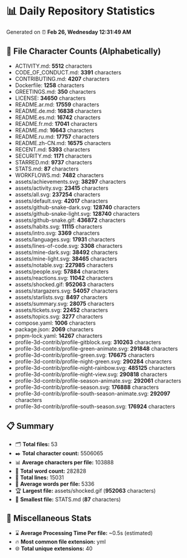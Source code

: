 # 📊 Daily Repository Statistics
Generated on ⏰ **Feb 26, Wednesday 12:31:49 AM**

## 📂 File Character Counts (Alphabetically)
- ACTIVITY.md: **5512** characters
- CODE_OF_CONDUCT.md: **3391** characters
- CONTRIBUTING.md: **4207** characters
- Dockerfile: **1258** characters
- GREETINGS.md: **350** characters
- LICENSE: **34650** characters
- README.ar.md: **17559** characters
- README.de.md: **16838** characters
- README.es.md: **16742** characters
- README.fr.md: **17041** characters
- README.md: **16643** characters
- README.ru.md: **17757** characters
- README.zh-CN.md: **16575** characters
- RECENT.md: **5393** characters
- SECURITY.md: **1171** characters
- STARRED.md: **9737** characters
- STATS.md: **87** characters
- WORKFLOWS.md: **7482** characters
- assets/achievements.svg: **38297** characters
- assets/activity.svg: **23415** characters
- assets/all.svg: **237254** characters
- assets/default.svg: **42017** characters
- assets/github-snake-dark.svg: **128740** characters
- assets/github-snake-light.svg: **128740** characters
- assets/github-snake.gif: **436872** characters
- assets/habits.svg: **11115** characters
- assets/intro.svg: **3369** characters
- assets/languages.svg: **17931** characters
- assets/lines-of-code.svg: **3308** characters
- assets/mine-dark.svg: **38492** characters
- assets/mine-light.svg: **38465** characters
- assets/notable.svg: **227985** characters
- assets/people.svg: **57884** characters
- assets/reactions.svg: **11042** characters
- assets/shocked.gif: **952063** characters
- assets/stargazers.svg: **54057** characters
- assets/starlists.svg: **8497** characters
- assets/summary.svg: **28075** characters
- assets/tickets.svg: **22452** characters
- assets/topics.svg: **3277** characters
- compose.yaml: **1006** characters
- package.json: **2069** characters
- pnpm-lock.yaml: **14267** characters
- profile-3d-contrib/profile-gitblock.svg: **310263** characters
- profile-3d-contrib/profile-green-animate.svg: **291848** characters
- profile-3d-contrib/profile-green.svg: **176675** characters
- profile-3d-contrib/profile-night-green.svg: **290284** characters
- profile-3d-contrib/profile-night-rainbow.svg: **485125** characters
- profile-3d-contrib/profile-night-view.svg: **290818** characters
- profile-3d-contrib/profile-season-animate.svg: **292061** characters
- profile-3d-contrib/profile-season.svg: **176888** characters
- profile-3d-contrib/profile-south-season-animate.svg: **292097** characters
- profile-3d-contrib/profile-south-season.svg: **176924** characters

## 📋 Summary
- 🗂️ **Total files:** 53
- ✒️ **Total character count:** 5506065
- 📊 **Average characters per file:** 103888
- 📝 **Total word count:** 282828
- 🧾 **Total lines:** 15031
- 📐 **Average words per file:** 5336
- 🏆 **Largest file:** assets/shocked.gif (**952063** characters)
- 🥉 **Smallest file:** STATS.md (**87** characters)

## 🌟 Miscellaneous Stats
- ⌛ **Average Processing Time Per file:** ~0.5s (estimated)
- 🔥 **Most common file extension:** yml
- 🌐 **Total unique extensions:** 40
